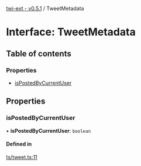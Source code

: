 [twi-ext - v0.5.1](../README.md) / TweetMetadata

# Interface: TweetMetadata

## Table of contents

### Properties

- [isPostedByCurrentUser](TweetMetadata.md#ispostedbycurrentuser)

## Properties

### isPostedByCurrentUser

• **isPostedByCurrentUser**: `boolean`

#### Defined in

[ts/tweet.ts:11](https://github.com/Robot-Inventor/twi-ext/blob/858e661d30f49e1fdb9ea52ccb9734f6795abf46/src/ts/tweet.ts#L11)
